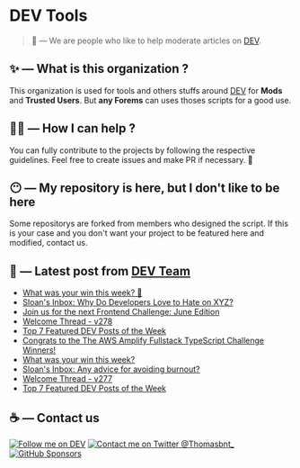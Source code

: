# DEV Tools

> 🔧 — We are people who like to help moderate articles on [DEV](https://dev.to).

## ✨ — What is this organization ?

This organization is used for tools and others stuffs around [DEV](https://dev.to) for **Mods** and **Trusted Users**. But __any Forems__ can uses thoses scripts for a good use.


## 💪🏼 — How I can help ?

You can fully contribute to the projects by following the respective guidelines. Feel free to create issues and make PR if necessary. 🎉

## 😶 — My repository is here, but I don't like to be here

Some repositorys are forked from members who designed the script. If this is your case and you don't want your project to be featured here and modified, contact us.

## 📝 — Latest post from [DEV Team](https://dev.to/devteam)

<!-- BLOG-POST-LIST:START -->
- [What was your win this week? 🙌](https://dev.to/devteam/what-was-your-win-this-week-2kji)
- [Sloan&#39;s Inbox: Why Do Developers Love to Hate on XYZ?](https://dev.to/devteam/sloans-inbox-why-do-developers-love-to-hate-on-xyz-484e)
- [Join us for the next Frontend Challenge: June Edition](https://dev.to/devteam/join-us-for-the-next-frontend-challenge-june-edition-3ngl)
- [Welcome Thread - v278](https://dev.to/devteam/welcome-thread-v278-2jha)
- [Top 7 Featured DEV Posts of the Week](https://dev.to/devteam/top-7-featured-dev-posts-of-the-week-160j)
- [Congrats to the The AWS Amplify Fullstack TypeScript Challenge Winners!](https://dev.to/devteam/congrats-to-the-the-aws-amplify-fullstack-typescript-challenge-winners-1l37)
- [What was your win this week?](https://dev.to/devteam/what-was-your-win-this-week-3pa6)
- [Sloan&#39;s Inbox: Any advice for avoiding burnout?](https://dev.to/devteam/sloans-inbox-ways-to-avoid-burnout-2k49)
- [Welcome Thread - v277](https://dev.to/devteam/welcome-thread-v277-31ho)
- [Top 7 Featured DEV Posts of the Week](https://dev.to/devteam/top-7-featured-dev-posts-of-the-week-5c87)
<!-- BLOG-POST-LIST:END -->


## ☕ — Contact us

[![Follow me on DEV](https://img.shields.io/badge/dev.to-%2308090A.svg?&style=for-the-badge&logo=dev.to&logoColor=white&alt=devto)](https://dev.to/thomasbnt)
[![Contact me on Twitter @Thomasbnt_](https://img.shields.io/badge/Contact%20me%20on%20Twitter-%231DA1F2.svg?&style=for-the-badge&logo=twitter&logoColor=white&alt=twitter)](https://twitter.com/messages/1142357270-1142357270?text=Hello,%20I%20contact%20you%20from%20devtotools%20&recipient_id=1142357270) [![GitHub Sponsors](https://img.shields.io/badge/Sponsor%20me-%23EA54AE.svg?&style=for-the-badge&logo=github-sponsors&logoColor=white)](https://github.com/sponsors/thomasbnt)


